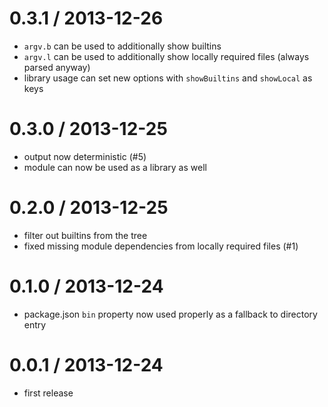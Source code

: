 0.3.1 / 2013-12-26
==================
  * `argv.b` can be used to additionally show builtins
  * `argv.l` can be used to additionally show locally required files (always parsed anyway)
  * library usage can set new options with `showBuiltins` and `showLocal` as keys

0.3.0 / 2013-12-25
==================
  * output now deterministic (#5)
  * module can now be used as a library as well

0.2.0 / 2013-12-25
==================
  * filter out builtins from the tree
  * fixed missing module dependencies from locally required files (#1)

0.1.0 / 2013-12-24
==================
  * package.json `bin` property now used properly as a fallback to directory entry

0.0.1 / 2013-12-24
==================
  * first release
